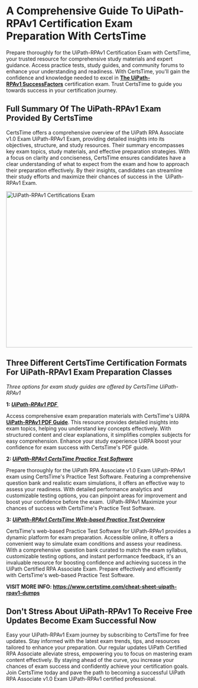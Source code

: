 <h1><strong>A Comprehensive Guide To UiPath-RPAv1 Certification Exam Preparation With CertsTime</strong></h1>

<p>Prepare thoroughly for the UiPath-RPAv1 Certification Exam with CertsTime, your trusted resource for comprehensive study materials and expert guidance. Access practice tests, study guides, and community forums to enhance your understanding and readiness. With CertsTime, you'll gain the confidence and knowledge needed to excel in <strong><a href="https://www.certstime.com/uipath-braindumps">The UiPath-RPAv1 SuccessFactors</a></strong> certification exam. Trust CertsTime to guide you towards success in your certification journey.</p>

<h2><strong>Full Summary Of The UiPath-RPAv1 Exam Provided By CertsTime</strong></h2>

<p>CertsTime offers a comprehensive overview of the UiPath RPA Associate v1.0 Exam UiPath-RPAv1 Exam, providing detailed insights into its objectives, structure, and study resources. Their summary encompasses key exam topics, study materials, and effective preparation strategies. With a focus on clarity and conciseness, CertsTime ensures candidates have a clear understanding of what to expect from the exam and how to approach their preparation effectively. By their insights, candidates can streamline their study efforts and maximize their chances of success in the  UiPath-RPAv1 Exam.</p>

<p><a href="https://i.imgur.com/OvibfpW.jpeg"><img alt="UiPath-RPAv1 Certifications Exam" src="https://i.imgur.com/OvibfpW.jpeg" style="width: 750px; height: 422px;" /></a></p>

<h2><strong>Three Different CertsTime Certification Formats For UiPath-RPAv1 Exam Preparation Classes</strong></h2>

<p><em>Three options for exam study guides are offered by CertsTime UiPath-RPAv1</em></p>

<p><strong>1: <u><em>UiPath-RPAv1 PDF </em></u></strong></p>

<p>Access comprehensive exam preparation materials with CertsTime's UiRPA <strong><a href="https://www.certstime.com/questions/uipath/uirpa/uipath-rpav1-exam">UiPath-RPAv1 PDF Guide</a></strong>. This resource provides detailed insights into exam topics, helping you understand key concepts effectively. With structured content and clear explanations, it simplifies complex subjects for easy comprehension. Enhance your study experience UiRPA boost your confidence for exam success with CertsTime's PDF guide.</p>

<p><strong>2: <u><em>UiPath-RPAv1 CertsTime Practice Test Software</em></u></strong></p>

<p>Prepare thoroughly for the UiPath RPA Associate v1.0 Exam UiPath-RPAv1 exam using CertsTime's Practice Test Software. Featuring a comprehensive question bank and realistic exam simulations, it offers an effective way to assess your readiness. With detailed performance analytics and customizable testing options, you can pinpoint areas for improvement and boost your confidence before the exam.  UiPath-RPAv1 Maximize your chances of success with CertsTime's Practice Test Software.</p>

<p><strong>3: <u><em>UiPath-RPAv1 CertsTime Web-based Practice Test Overview</em></u></strong></p>

<p>CertsTime's web-based Practice Test Software for UiPath-RPAv1 provides a dynamic platform for exam preparation. Accessible online, it offers a convenient way to simulate exam conditions and assess your readiness. With a comprehensive  question bank curated to match the exam syllabus, customizable testing options, and instant performance feedback, it's an invaluable resource for boosting confidence and achieving success in the UiPath Certified RPA Associate Exam. Prepare effectively and efficiently with CertsTime's web-based Practice Test Software.</p>

<p><strong>VISIT MORE INFO: <a href="https://www.certstime.com/cheat-sheet-uipath-rpav1-dumps">https://www.certstime.com/cheat-sheet-uipath-rpav1-dumps</a></strong></p>

<h2><strong>Don't Stress About UiPath-RPAv1 <meta name="generator" content="quillbot-pphr" />To Receive Free Updates Become Exam Successful Now</strong></h2>

<p><meta name="generator" content="quillbot-pphr" />Easy your UiPath-RPAv1 Exam journey by subscribing to CertsTime for free updates. Stay informed with the latest exam trends, tips, and resources tailored to enhance your preparation. Our regular updates UiPath Certified RPA Associate alleviate stress, empowering you to focus on mastering exam content effectively. By staying ahead of the curve, you increase your chances of exam success and confidently achieve your certification goals. Join CertsTime today and pave the path to becoming a successful UiPath RPA Associate v1.0 Exam UiPath-RPAv1 certified professional.</p>
